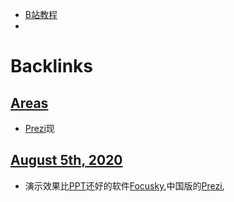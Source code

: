 - [B站教程](https://www.bilibili.com/video/BV1iJ411n783?from=search&seid=10481404709556999643)
- 

# Backlinks
## [Areas](<Areas.md>)
- [Prezi](<Prezi.md>)现

## [August 5th, 2020](<August 5th, 2020.md>)
- 演示效果比[PPT](<PPT.md>)还好的软件[Focusky](<Focusky.md>),中国版的[Prezi](<Prezi.md>),

